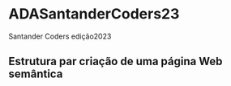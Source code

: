 # ADASantanderCoders23
Santander Coders  edição2023
## Estrutura par criação de uma página Web semântica
